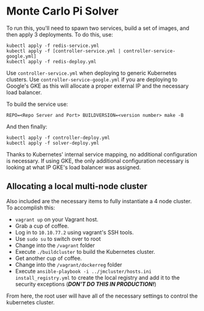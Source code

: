 # Monte Carlo Pi Solver
To run this, you'll need to spawn two services, build a set of images, and then apply 3 deployments.
To do this, use:
```
kubectl apply -f redis-service.yml
kubectl apply -f [controller-service.yml | controller-service-google.yml]
kubectl apply -f redis-deploy.yml
```

Use `controller-service.yml` when deploying to generic Kubernetes clusters. Use `controller-service-google.yml`
if you are deploying to Google's GKE as this will allocate a proper external IP and the necessary load balancer. 

To build the service use:
```
REPO=<Repo Server and Port> BUILDVERSION=<version number> make -B
```

And then finally:
```
kubectl apply -f controller-deploy.yml
kubectl apply -f solver-deploy.yml
```

Thanks to Kubernetes' internal service mapping, no additional configuration is necessary. If using GKE, the only
additional configuration necessary is looking at what IP GKE's load balancer was assigned.

## Allocating a local multi-node cluster
Also included are the necessary items to fully instantiate a 4 node cluster. To accomplish this:
* `vagrant up` on your Vagrant host.
* Grab a cup of coffee.
* Log in to `10.10.77.2` using vagrant's SSH tools.
* Use `sudo su` to switch over to root
* Change into the  `/vagrant` folder
* Execute `./buildcluster` to build the Kubernetes cluster.
* Get another cup of coffee.
* Change into the `/vagrant/dockerreg` folder
* Execute `ansible-playbook -i ../jmcluster/hosts.ini install_registry.yml` to create the local registry and add it to the security exceptions (***DON'T DO THIS IN PRODUCTION!***)

From here, the root user will have all of the necessary settings to control the kubernetes cluster.